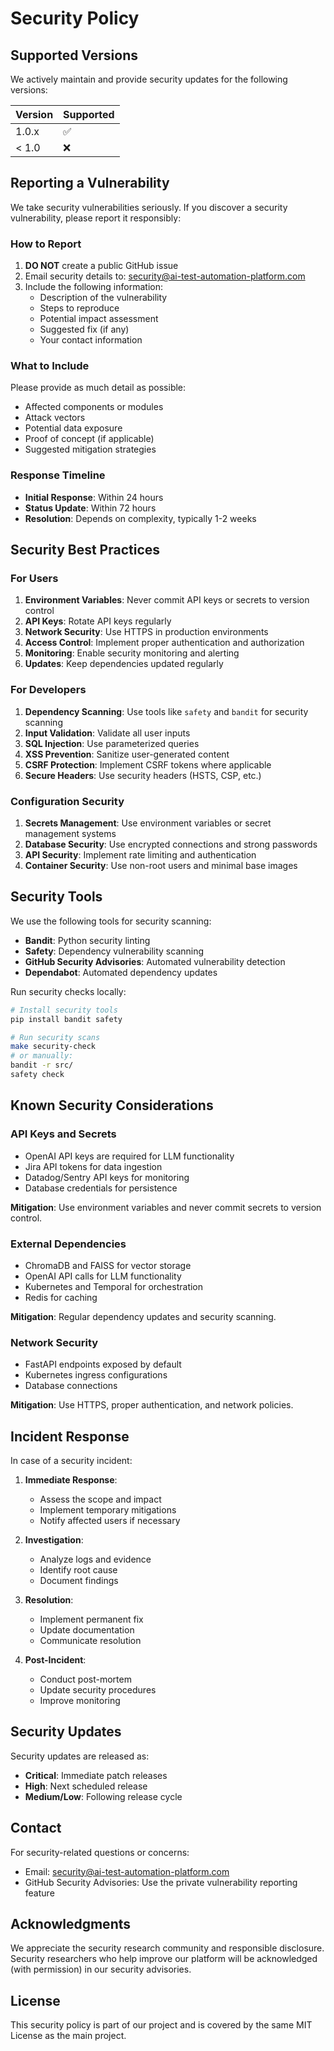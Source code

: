 # Security Policy

## Supported Versions

We actively maintain and provide security updates for the following versions:

| Version | Supported          |
| ------- | ------------------ |
| 1.0.x   | :white_check_mark: |
| < 1.0   | :x:                |

## Reporting a Vulnerability

We take security vulnerabilities seriously. If you discover a security vulnerability, please report it responsibly:

### How to Report

1. **DO NOT** create a public GitHub issue
2. Email security details to: security@ai-test-automation-platform.com
3. Include the following information:
   - Description of the vulnerability
   - Steps to reproduce
   - Potential impact assessment
   - Suggested fix (if any)
   - Your contact information

### What to Include

Please provide as much detail as possible:
- Affected components or modules
- Attack vectors
- Potential data exposure
- Proof of concept (if applicable)
- Suggested mitigation strategies

### Response Timeline

- **Initial Response**: Within 24 hours
- **Status Update**: Within 72 hours
- **Resolution**: Depends on complexity, typically 1-2 weeks

## Security Best Practices

### For Users

1. **Environment Variables**: Never commit API keys or secrets to version control
2. **API Keys**: Rotate API keys regularly
3. **Network Security**: Use HTTPS in production environments
4. **Access Control**: Implement proper authentication and authorization
5. **Monitoring**: Enable security monitoring and alerting
6. **Updates**: Keep dependencies updated regularly

### For Developers

1. **Dependency Scanning**: Use tools like `safety` and `bandit` for security scanning
2. **Input Validation**: Validate all user inputs
3. **SQL Injection**: Use parameterized queries
4. **XSS Prevention**: Sanitize user-generated content
5. **CSRF Protection**: Implement CSRF tokens where applicable
6. **Secure Headers**: Use security headers (HSTS, CSP, etc.)

### Configuration Security

1. **Secrets Management**: Use environment variables or secret management systems
2. **Database Security**: Use encrypted connections and strong passwords
3. **API Security**: Implement rate limiting and authentication
4. **Container Security**: Use non-root users and minimal base images

## Security Tools

We use the following tools for security scanning:

- **Bandit**: Python security linting
- **Safety**: Dependency vulnerability scanning
- **GitHub Security Advisories**: Automated vulnerability detection
- **Dependabot**: Automated dependency updates

Run security checks locally:

```bash
# Install security tools
pip install bandit safety

# Run security scans
make security-check
# or manually:
bandit -r src/
safety check
```

## Known Security Considerations

### API Keys and Secrets

- OpenAI API keys are required for LLM functionality
- Jira API tokens for data ingestion
- Datadog/Sentry API keys for monitoring
- Database credentials for persistence

**Mitigation**: Use environment variables and never commit secrets to version control.

### External Dependencies

- ChromaDB and FAISS for vector storage
- OpenAI API calls for LLM functionality
- Kubernetes and Temporal for orchestration
- Redis for caching

**Mitigation**: Regular dependency updates and security scanning.

### Network Security

- FastAPI endpoints exposed by default
- Kubernetes ingress configurations
- Database connections

**Mitigation**: Use HTTPS, proper authentication, and network policies.

## Incident Response

In case of a security incident:

1. **Immediate Response**: 
   - Assess the scope and impact
   - Implement temporary mitigations
   - Notify affected users if necessary

2. **Investigation**:
   - Analyze logs and evidence
   - Identify root cause
   - Document findings

3. **Resolution**:
   - Implement permanent fix
   - Update documentation
   - Communicate resolution

4. **Post-Incident**:
   - Conduct post-mortem
   - Update security procedures
   - Improve monitoring

## Security Updates

Security updates are released as:
- **Critical**: Immediate patch releases
- **High**: Next scheduled release
- **Medium/Low**: Following release cycle

## Contact

For security-related questions or concerns:
- Email: security@ai-test-automation-platform.com
- GitHub Security Advisories: Use the private vulnerability reporting feature

## Acknowledgments

We appreciate the security research community and responsible disclosure. Security researchers who help improve our platform will be acknowledged (with permission) in our security advisories.

## License

This security policy is part of our project and is covered by the same MIT License as the main project.
